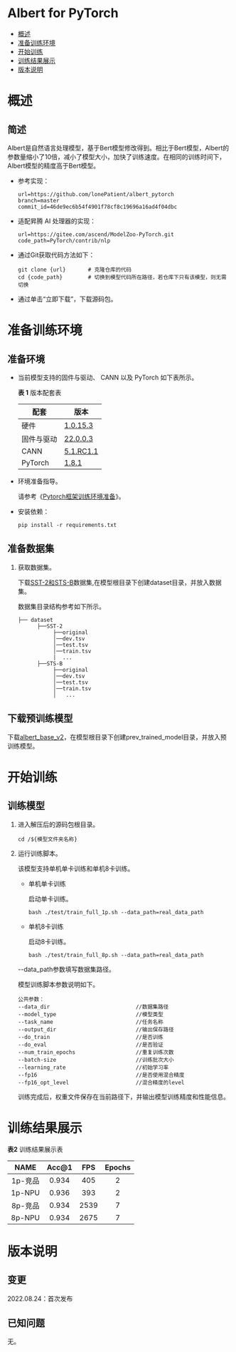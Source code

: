 # Albert for PyTorch

-   [概述](概述.md)
-   [准备训练环境](准备训练环境.md)
-   [开始训练](开始训练.md)
-   [训练结果展示](训练结果展示.md)
-   [版本说明](版本说明.md)



# 概述

## 简述

Albert是自然语言处理模型，基于Bert模型修改得到。相比于Bert模型，Albert的参数量缩小了10倍，减小了模型大小，加快了训练速度。在相同的训练时间下，Albert模型的精度高于Bert模型。

- 参考实现：

  ```
  url=https://github.com/lonePatient/albert_pytorch
  branch=master 
  commit_id=46de9ec6b54f4901f78cf8c19696a16ad4f04dbc
  ```

- 适配昇腾 AI 处理器的实现：

  ```
  url=https://gitee.com/ascend/ModelZoo-PyTorch.git
  code_path=PyTorch/contrib/nlp
  ```

- 通过Git获取代码方法如下：

   ```
   git clone {url}       # 克隆仓库的代码
   cd {code_path}        # 切换到模型代码所在路径，若仓库下只有该模型，则无需切换
   ```
  
- 通过单击“立即下载”，下载源码包。



# 准备训练环境

## 准备环境

- 当前模型支持的固件与驱动、 CANN 以及 PyTorch 如下表所示。

  **表 1**  版本配套表

  | 配套       | 版本                                                         |
  | ---------- | ------------------------------------------------------------ |
  | 硬件       | [1.0.15.3](https://www.hiascend.com/hardware/firmware-drivers?tag=commercial)|
  | 固件与驱动 | [22.0.0.3](https://www.hiascend.com/hardware/firmware-drivers?tag=commercial) |
  | CANN       | [5.1.RC1.1](https://www.hiascend.com/software/cann/commercial?version=5.1.RC1.1) |
  | PyTorch    | [1.8.1](https://gitee.com/ascend/pytorch/tree/master/)       |

- 环境准备指导。

  请参考《[Pytorch框架训练环境准备](https://www.hiascend.com/document/detail/zh/ModelZoo/pytorchframework/ptes)》。
  
- 安装依赖：

  ```
  pip install -r requirements.txt
  ```



## 准备数据集

1. 获取数据集。

   下载[SST-2和STS-B](https://gitee.com/liuyj-suda-an/albert_full/tree/master/dataset)数据集,在模型根目录下创建dataset目录，并放入数据集。

   数据集目录结构参考如下所示。

   ```
   ├── dataset
         ├──SST-2
              ├──original
              │──dev.tsv
              │──test.tsv
              │──train.tsv   
              |  ...                     
         ├──STS-B  
              ├──original
              │──dev.tsv
              │──test.tsv
              │──train.tsv
              │   ...              
   ```

## 下载预训练模型
下载[albert_base_v2](https://gitee.com/liuyj-suda-an/albert_full/tree/master/prev_trained_model)，在模型根目录下创建prev_trained_model目录，并放入预训练模型。

# 开始训练

## 训练模型

1. 进入解压后的源码包根目录。

   ```
   cd /${模型文件夹名称} 
   ```

2. 运行训练脚本。

   该模型支持单机单卡训练和单机8卡训练。

   - 单机单卡训练

     启动单卡训练。

     ```
     bash ./test/train_full_1p.sh --data_path=real_data_path   
     ```

   - 单机8卡训练

     启动8卡训练。

     ```
     bash ./test/train_full_8p.sh --data_path=real_data_path  
     ```

   --data\_path参数填写数据集路径。

   模型训练脚本参数说明如下。

   ```
   公共参数：
   --data_dir                           //数据集路径
   --model_type                         //模型类型
   --task_name                          //任务名称
   --output_dir                         //输出保存路径
   --do_train                           //是否训练
   --do_eval                            //是否验证
   --num_train_epochs                   //重复训练次数
   --batch-size                         //训练批次大小
   --learning_rate                      //初始学习率
   --fp16                               //是否使用混合精度
   --fp16_opt_level                     //混合精度的level
   ```
   
   训练完成后，权重文件保存在当前路径下，并输出模型训练精度和性能信息。



# 训练结果展示

**表2**  训练结果展示表

| NAME    | Acc@1 |  FPS | Epochs | 
| :-----: | :---: | :--: | :----: | 
| 1p-竞品 | 0.934 |  405 |   2   |
| 1p-NPU  | 0.936 |  393 | 2     |
| 8p-竞品 | 0.934 | 2539 | 7    |
| 8p-NPU  | 0.934 | 2675 | 7    |



# 版本说明

## 变更

2022.08.24：首次发布



## 已知问题

无。











